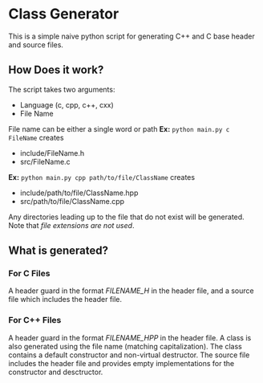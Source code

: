 # Class Generator
This is a simple naive python script for generating C++ and C base header and source files.

## How Does it work?
The script takes two arguments:
* Language (c, cpp, c++, cxx)
* File Name

File name can be either a single word or path
**Ex:** `python main.py c FileName` creates
* include/FileName.h
* src/FileName.c

**Ex:** `python main.py cpp path/to/file/ClassName` creates
* include/path/to/file/ClassName.hpp
* src/path/to/file/ClassName.cpp

Any directories leading up to the file that do not exist will be generated.
Note that *file extensions are not used*.

## What is generated?

### For C Files
A header guard in the format *FILENAME_H* in the header file, and a source file which
includes the header file.

### For C++ Files
A header guard in the format *FILENAME_HPP* in the header file. A class is also generated
using the file name (matching capitalization). The class contains a default constructor and
non-virtual destructor. The source file includes the header file and provides empty
implementations for the constructor and desctructor.